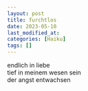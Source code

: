```yaml
---
layout: post
title: furchtlos
date: 2023-05-10
last_modified_at:
categories: [Haiku]
tags: []
---
```


endlich in liebe  
tief in meinem wesen sein  
der angst entwachsen
